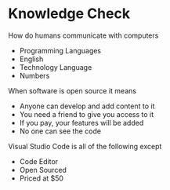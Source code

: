 # Knowledge Check

How do humans communicate with computers

- Programming Languages
- English
- Technology Language
- Numbers

When software is open source it means

- Anyone can develop and add content to it
- You need a friend to give you access to it
- If you pay, your features will be added
- No one can see the code

Visual Studio Code is all of the following except

- Code Editor
- Open Sourced
- Priced at $50

